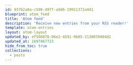 ```yaml
---
id: 937b2a0a-c500-497f-a9d6-19911372a4d1
blueprint: atom_feed
title: 'Atom feed'
description: 'Receive new entries from your RSS reader!'
template: atom-entries
layout: atom-layout
updated_by: ef566878-06e2-4591-9b05-2130076004d2
updated_at: 1697467723
hide_from_toc: true
collections:
  - posts
---
```

